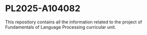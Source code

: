 # PL2025-A104082
This repository contains all the information related to the project of Fundamentals of Language Processing curricular unit.
